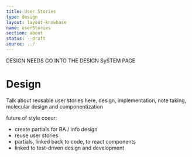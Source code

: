 ```yaml
---
title: User Stories
type: design
layout: layout-knowbase
name: userStories
section: about
status: --draft
source: ../
---
```


<main markdown="1">

DESIGN NEEDS GO INTO THE DESIGN SySTEM PAGE


# Design

Talk about reusable user stories here, design, implementation, note taking, molecular design and componentization

future of style coeur:

- create partials for BA / info design
- reuse user stories
- partials, linked back to code, to react components
- linked to test-driven design and development